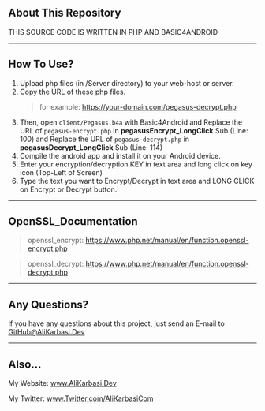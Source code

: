 ## About This Repository

THIS SOURCE CODE IS WRITTEN IN PHP AND BASIC4ANDROID

---

## How To Use?

1. Upload php files (in /Server directory) to your web-host or server.
2. Copy the URL of these php files.
    > for example: https://your-domain.com/pegasus-decrypt.php
3. Then, open ``` client/Pegasus.b4a ``` with Basic4Android and Replace the URL of ``` pegasus-encrypt.php ``` in **pegasusEncrypt_LongClick** Sub (Line: 100) and Replace the URL of ``` pegasus-decrypt.php ``` in **pegasusDecrypt_LongClick** Sub (Line: 114)
5. Compile the android app and install it on your Android device.
6. Enter your encryption/decryption KEY in text area and long click on key icon (Top-Left of Screen)
7. Type the text you want to Encrypt/Decrypt in text area and LONG CLICK on Encrypt or Decrypt button.

---

## OpenSSL_Documentation

> openssl_encrypt:
https://www.php.net/manual/en/function.openssl-encrypt.php

> openssl_decrypt:
https://www.php.net/manual/en/function.openssl-decrypt.php

---

## Any Questions?

If you have any questions about this project, just send an E-mail to GitHub@AliKarbasi.Dev

---

## Also...

My Website: www.AliKarbasi.Dev

My Twitter: www.Twitter.com/AliKarbasiCom
